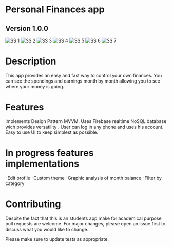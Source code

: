 # Personal Finances app

## Version 1.0.0


![SS 1](https://i.postimg.cc/htfTYCYm/Screenshot-1612778621.png)
![SS 2](https://i.postimg.cc/nhgBf48P/Screenshot-1612778631.png)
![SS 3](https://i.postimg.cc/vBLVnC4J/Screenshot-1612778634.png)
![SS 4](https://i.postimg.cc/SRgYT87V/Screenshot-1612778641.png)
![SS 5](https://i.postimg.cc/FzrJVGc7/Screenshot-1612778651.png)
![SS 6](https://i.postimg.cc/hGmxDXcP/Screenshot-1612778659.png)
![SS 7](https://i.postimg.cc/Y9wFhtCN/Screenshot-1612778662.png)

# Description

This app provides  an easy and fast way to control your own finances. 
You can see the spendings and earnings month by month  allowing you to see where your money is going.

# Features
Implements Design Pattern MVVM.
Uses Firebase realtime NoSQL database wich provides  versatility . User can log in any phone and uses his account.
Easy to use UI to keep simplest as possible.


# In progress features implementations
-Edit profile
-Custom theme
-Graphic analysis of month balance
-Filter by category

# Contributing
Despite the fact that this is an students app make for academical purpose 
pull requests are welcome. For major changes, please open an issue first to discuss what you would like to change.

Please make sure to update tests as appropriate.


 
